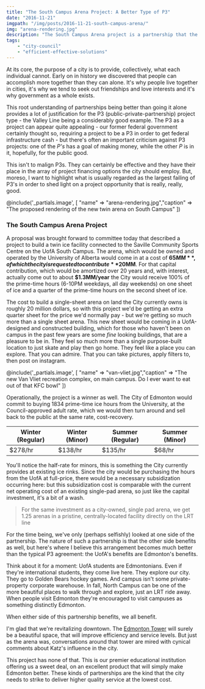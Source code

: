 ```yaml
---
title: "The South Campus Arena Project: A Better Type of P3"
date: "2016-11-21"
imgpath: "/img/posts/2016-11-21-south-campus-arena/"
img: "arena-rendering.jpg"
description: "The South Campus Arena project is a partnership that the city cannot afford to pass on. It provides high-quality, great places, at a lower cost than the city could manage on its own."
tags: 
    - "city-council"
    - "efficient-effective-solutions"
---
```


At its core, the purpose of a city is to provide, collectively, what each individual cannot. Early on in history we discovered
that people can accomplish more together than they can alone. It's why people live together in cities, it's why we tend to
seek out friendships and love interests and it's why government as a whole exists.

This root understanding of partnerships being better than going it alone provides a lot of justification for the P3 (public-private-partnership)
project type - the Valley Line being a considerably good example. The P3 as a project can appear quite appealing - our former
federal government certainly thought so, requiring a project to be a P3 in order to get federal infrastructure cash - but there's
often an important criticism against P3 projects: one of the *P's* has a goal of making money, while the other *P* is in it, hopefully, 
for the public good.

This isn't to malign P3s. They can certainly be effective and they have their place in the array of project financing options
the city should employ. But, moreso, I want to highlight what is usually regarded as the largest failing of P3's in order to shed light
on a project opportunity that is really, really, good.

@include('_partials.image', [ "name" => "arena-rendering.jpg","caption" => "The proposed rendering of the new twin arena on South Campus" ])

### The South Campus Arena Project

A proposal was brought forward to committee today that described a project to build a twin ice facility connected to the Saville Community
Sports Centre on the UofA South Campus. The arena, which would be owned and operated by the University of Alberta would come in at a cost of **$65MM**,
of which the city is requested to contribute **$20MM**. For that capital contribution, which would be amortized over 20 years and, with interest,
actually come out to about **$1.3MM/year** the City would receive 100% of the prime-time hours (6-10PM weekdays, all day weekends) on one sheet of ice 
and a quarter of the prime-time hours on the second sheet of ice.

The cost to build a single-sheet arena on land the City currently owns is roughly 20 million dollars, so with this project
we'd be getting an extra quarter sheet for the price we'd normally pay - but we're getting so much more than a single sheet
arena. This new sheet would be coming in a UofA-designed and constructed building, which for those who haven't been
on campus in the past few years are some *fine* looking buildings, that are a pleasure to be in. They feel so much more than
a single purpose-built location to just skate and play then go home. They feel like a place you can explore. That you can 
admire. That you can take pictures, apply filters to, then post on instagram.

@include('_partials.image', [ "name" => "van-vliet.jpg","caption" => "The new Van Vliet recreation complex, on main campus. Do I ever want to eat out of that KFC bowl" ])

Operationally, the project is a winner as well. The City of Edmonton would commit to buying 1834 prime-time ice hours from
the University, at the Council-approved adult rate, which we would then turn around and sell back to the public at the same
rate, cost-recovery.

| Winter (Regular) | Winter (Minor) | Summer (Regular) | Summer (Minor) |
|------------------|----------------|------------------|----------------|
| $278/hr          | $138/hr        | $135/hr          | $68/hr         |

You'll notice the half-rate for minors, this is something the City currently provides at existing ice rinks. Since the city would
be purchasing the hours from the UofA at full-price, there would be a necessary subsidization occurring here: but this subsidization cost
is comparable with the current net operating cost of an existing single-pad arena, so just like the capital investment,
it's a bit of a wash.

> For the same investment as a city-owned, single pad arena, we get 1.25 arenas in a pristine, centrally-located facility directly on the LRT line

For the time being, we've only (perhaps selfishly) looked at one side of the partnership. The nature of such a partnership is
that the other side benefits as well, but here's where I believe this arrangement becomes much better than the typical P3 agreement:
the UofA's benefits are Edmonton's benefits.

Think about it for a moment: UofA students are Edmontonians. Even if they're international students, they come live here.
They explore our city. They go to Golden Bears hockey games. And campus isn't some private-property corporate warehouse.
In fall, North Campus can be one of the more beautiful places to walk through and explore, just an LRT ride away. When people
visit Edmonton they're encouraged to visit campuses as something distinctly Edmonton.

When either side of this partnership benefits, we all benefit.

I'm glad that we're revitalizing downtown. The [Edmonton Tower](http://edmontonjournal.com/business/commercial-real-estate/edmonton-officials-ready-to-start-hoteling-it-with-downtown-tower-move)
will surely be a beautiful space, that will improve efficiency and service levels. But just as the arena was, conversations
around that tower are mired with cynical comments about Katz's influence in the city.

This project has none of that. This is our premier educational institution offering us a sweet deal, on an excellent product
that will simply make Edmonton better. These kinds of partnerships are the kind that the city needs to strike to deliver higher
quality service at the lowest cost.
